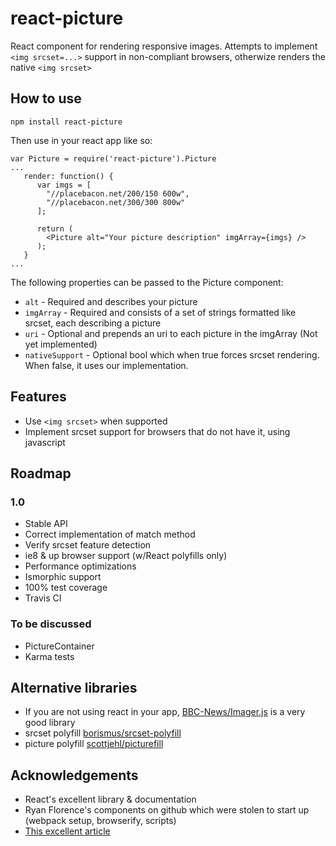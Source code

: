 # react-picture

React component for rendering responsive images. Attempts to implement `<img srcset=...>` support in non-compliant browsers, otherwize renders the native `<img srcset>`

## How to use

```npm install react-picture```

Then use in your react app like so:

```
var Picture = require('react-picture').Picture
...
   render: function() {
   	  var imgs = [
   	  	"//placebacon.net/200/150 600w",
		"//placebacon.net/300/300 800w"
   	  ];

      return (
      	<Picture alt="Your picture description" imgArray={imgs} />
      );
   }
...
```

The following properties can be passed to the Picture component:
- `alt` - Required and describes your picture
- `imgArray` - Required and consists of a set of strings formatted like srcset, each describing a picture
- `uri` - Optional and prepends an uri to each picture in the imgArray (Not yet implemented)
- `nativeSupport` - Optional bool which when true forces srcset rendering. When false, it uses our implementation.

## Features

- Use `<img srcset>` when supported
- Implement srcset support for browsers that do not have it, using javascript

## Roadmap

### 1.0
- Stable API
- Correct implementation of match method
- Verify srcset feature detection
- ie8 & up browser support (w/React polyfills only)
- Performance optimizations
- Ismorphic support
- 100% test coverage
- Travis CI

### To be discussed
- PictureContainer
- Karma tests

## Alternative libraries

- If you are not using react in your app, [BBC-News/Imager.js](https://github.com/BBC-News/Imager.js) is a very good library
- srcset polyfill [borismus/srcset-polyfill](https://github.com/borismus/srcset-polyfill)
- picture polyfill [scottjehl/picturefill](https://github.com/scottjehl/picturefill)

## Acknowledgements

- React's excellent library & documentation
- Ryan Florence's components on github which were stolen to start up (webpack setup, browserify, scripts)
- [This excellent article](http://www.html5rocks.com/en/mobile/high-dpi/)